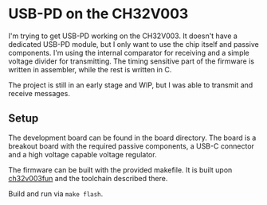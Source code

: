 # USB-PD on the CH32V003

I'm trying to get USB-PD working on the CH32V003. It doesn't have a dedicated USB-PD module, but I only want to use the chip itself and passive components. I'm using the internal comparator for receiving and a simple voltage divider for transmitting. The timing sensitive part of the firmware is written in assembler, while the rest is written in C. 

The project is still in an early stage and WIP, but I was able to transmit and receive messages. 

## Setup

The development board can be found in the board directory. The board is a breakout board with the required passive components, a USB-C connector and a high voltage capable voltage regulator. 

The firmware can be built with the provided makefile. It is built upon [ch32v003fun](https://github.com/cnlohr/ch32v003fun) and the toolchain described there.

Build and run via `make flash`.